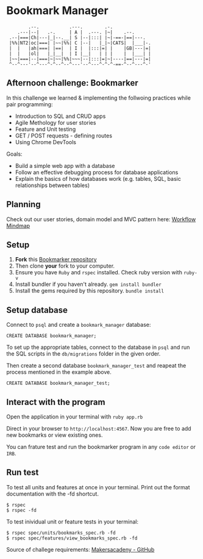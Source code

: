 Bookmark Manager
==================

```
        .--.           .---.        .-.
    .---|--|   .-.     | A |  .---. |~|    .--.
 .--|===|Ch|---|_|--.__| S |--|:::| |~|-==-|==|---.
 |%%|NT2|oc|===| |~~|%%| C |--|   |_|~|CATS|  |___|-.
 |  |   |ah|===| |==|  | I |  |:::|=| |    |GB|---|=|
 |  |   |ol|   |_|__|  | I |__|   | | |    |  |___| |
 |~~|===|--|===|~|~~|%%|~~~|--|:::|=|~|----|==|---|=|
 ^--^---'--^---^-^--^--^---'--^---^-^-^-==-^--^---^-'
```

## Afternoon challenge: Bookmarker
In this challenge we learned & implementing the follwoing practices while pair programming:

- Introduction to SQL and CRUD apps
- Agile Methology for user stories
- Feature and Unit testing
- GET / POST requests - defining routes
- Using Chrome DevTools

Goals:
- Build a simple web app with a database
- Follow an effective debugging process for database applications
- Explain the basics of how databases work (e.g. tables, SQL, basic relationships between tables)

## Planning

Check out our user stories, domain model and MVC pattern here: [Workflow Mindmap](https://github.com/CorinneBosch/Bookmarker/blob/main/public/Workflow_mindmap.png)

## Setup

1. **Fork** this [Bookmarker repository](https://github.com/CorinneBosch/Bookmarker/) 
2. Then clone **your** fork to your computer.
3. Ensure you have `Ruby` and `rspec` installed. Check ruby version with `ruby-v`
4. Install bundler if you haven't already.
`gem install bundler`
5. Install the gems required by this repository.
`bundle install`

## Setup database

Connect to `psql` and create a `bookmark_manager` database:

```
CREATE DATABASE bookmark_manager;
```

To set up the appropriate tables, connect to the database in `psql` and run the SQL scripts in the `db/migrations` folder in the given order.

Then create a second database `bookmark_manager_test` and reapeat the process mentioned in the example above.
```
CREATE DATABASE bookmark_manager_test;
```

## Interact with the program

Open the application in your terminal with `ruby app.rb`

Direct in your browser to `http://localhost:4567`.
Now you are free to add new bookmarks or view existing ones.

You can frature test and run the bookmarker program in any `code editor` or `IRB`. 

## Run test 

To test all units and features at once in your terminal.
Print out the format documentation with the -fd shortcut.
```
$ rspec
$ rspec -fd
```

To test inividual unit or feature tests in your terminal:
```
$ rspec spec/units/bookmarks_spec.rb -fd
$ rspec spec/features/view_bookmarks_spec.rb -fd
```

Source of challege requirements: [Makersacadeny - GitHub](https://github.com/makersacademy/course/blob/main/bookmark_manager/)
